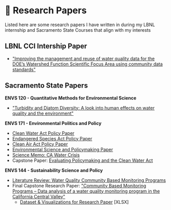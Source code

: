 # :page_facing_up: Research Papers

Listed here are some research papers I have written in during my LBNL internship and Sacramento State Courses that align with my interests

## LBNL CCI Intership Paper
- ["Improving the management and reuse of water quality data for the DOE’s Watershed Function Scientific Focus Area using community data standards"](https://github.com/dylanporyan/Research_Papers/blob/main/paper_links/CCI_Summer%202021_Project%20Report%20Paper_O'Ryan_Dylan.pdf)

## Sacramento State Papers
**ENVS 120 - Quantitative Methods for Environmental Science**
- ["Turbidity and Diatom Diversity: A look into human effects on water quality and the environment"](https://github.com/dylanporyan/Research_Papers/blob/main/paper_links/ENVS%20120%20Class%20Project%20Final%20Draft.docx)

**ENVS 171 - Environmental Politics and Policy**
- [Clean Water Act Policy Paper](https://github.com/dylanporyan/School_Research_Papers/blob/main/paper_links/CWA%20Policy%20Paper.docx)
- [Endangered Species Act Policy Paper](https://github.com/dylanporyan/School_Research_Papers/blob/main/paper_links/ESA%20Policy%20Assignment.docx)
- [Clean Air Act Policy Paper](https://github.com/dylanporyan/Research_Papers/blob/main/paper_links/CAA%20Policy%20Paper.docx)
- [Environmental Science and Policymaking Paper](https://github.com/dylanporyan/School_Research_Papers/blob/main/paper_links/ENVS%20171%20Short%20Paper%201.docx)
- [Science Memo: CA Water Crisis](https://github.com/dylanporyan/School_Research_Papers/blob/main/paper_links/ENVS%20171%20Science%20Memo.docx)
- Capstone Paper: [Evaluating Policymaking and the Clean Water Act](https://github.com/dylanporyan/Research_Papers/blob/main/paper_links/ENVS%20171%20Short%20Paper%202.docx)

**ENVS 144 - Sustainability Science and Policy**
- [Literature Review: Water Quality Community Based Monitoring Programs](https://github.com/dylanporyan/School_Research_Papers/blob/main/paper_links/ENVS%20144%20Literature%20Review.docx)
- Final Capstone Research Paper: ["Community Based Monitoring Programs – Data analysis of a water quality monitoring program in the California Central Valley"](https://github.com/dylanporyan/Research_Papers/blob/main/paper_links/ENVS%20144%20Final%20Paper%20-%20O'Ryan.docx)
   - [Dataset & Visualizations for Research Paper](https://github.com/dylanporyan/Research_Papers/blob/main/paper_links/SDD%20Data%20Analysis.xlsx) [XLSX]
